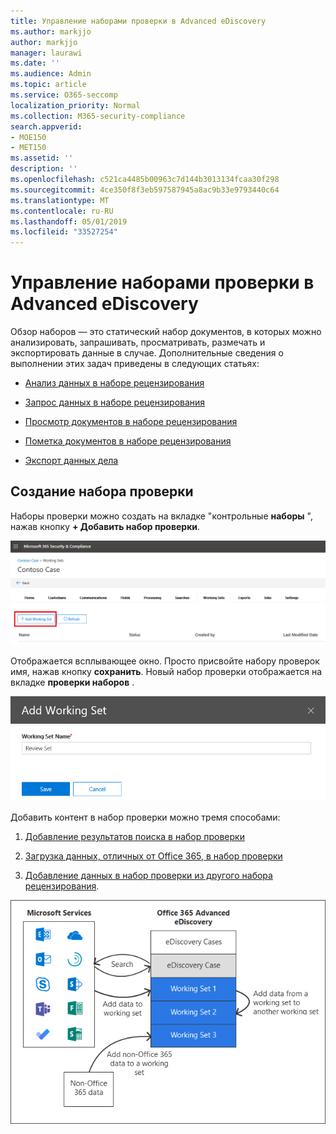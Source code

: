 ```yaml
---
title: Управление наборами проверки в Advanced eDiscovery
ms.author: markjjo
author: markjjo
manager: laurawi
ms.date: ''
ms.audience: Admin
ms.topic: article
ms.service: O365-seccomp
localization_priority: Normal
ms.collection: M365-security-compliance
search.appverid:
- MOE150
- MET150
ms.assetid: ''
description: ''
ms.openlocfilehash: c521ca4485b00963c7d144b3013134fcaa30f298
ms.sourcegitcommit: 4ce350f8f3eb597587945a8ac9b33e9793440c64
ms.translationtype: MT
ms.contentlocale: ru-RU
ms.lasthandoff: 05/01/2019
ms.locfileid: "33527254"
---
```

# <a name="manage-review-sets-in-advanced-ediscovery"></a>Управление наборами проверки в Advanced eDiscovery

Обзор наборов — это статический набор документов, в которых можно анализировать, запрашивать, просматривать, размечать и экспортировать данные в случае. Дополнительные сведения о выполнении этих задач приведены в следующих статьях:

- [Анализ данных в наборе рецензирования](analyzing-data-in-review-set.md)

- [Запрос данных в наборе рецензирования](review-set-search.md)

- [Просмотр документов в наборе рецензирования](view-documents-in-review-set.md)

- [Пометка документов в наборе рецензирования](tagging-documents.md)

- [Экспорт данных дела](exporting-data-ediscover20.md)

## <a name="create-a-review-set"></a>Создание набора проверки

Наборы проверки можно создать на вкладке "контрольные **наборы** ", нажав кнопку **+ Добавить набор проверки**.

![Добавление набора проверок](../media/f45c51d9-585d-47d1-b7fb-0288715e0b6a.png)

Отображается всплывающее окно.  Просто присвойте набору проверок имя, нажав кнопку **сохранить**.  Новый набор проверки отображается на вкладке **проверки наборов** .

![Всплывающее меню добавления набора проверки](../media/5e5c99f8-42ca-4c2f-960f-f1a5709569d1.png)

Добавить контент в набор проверки можно тремя способами:

1. [Добавление результатов поиска в набор проверки](add-data-to-review-set.md)

2. [Загрузка данных, отличных от Office 365, в набор проверки](load-non-office365-data.md)

3. [Добавление данных в набор проверки из другого набора рецензирования](add-data-to-review-set-from-another-review-set.md).

![обзор наборов](../media/1f1f4efd-c03b-4255-bc3d-df358e56549c.png)
